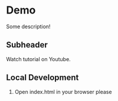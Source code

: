 # Demo

Some description!


## Subheader

Watch tutorial on Youtube.

## Local Development

1. Open index.html in your browser please